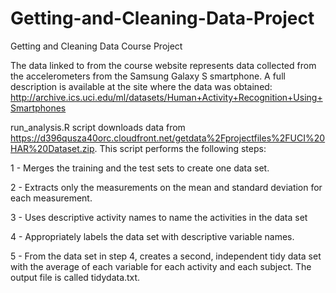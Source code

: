 # Getting-and-Cleaning-Data-Project
Getting and Cleaning Data Course Project

The data linked to from the course website represents data collected from the accelerometers from the Samsung Galaxy S smartphone. A full description is available at the site where the data was obtained:
http://archive.ics.uci.edu/ml/datasets/Human+Activity+Recognition+Using+Smartphones

run_analysis.R script downloads data from https://d396qusza40orc.cloudfront.net/getdata%2Fprojectfiles%2FUCI%20HAR%20Dataset.zip.
This script performs the following steps:

1 - Merges the training and the test sets to create one data set.

2 - Extracts only the measurements on the mean and standard deviation for each measurement.

3 - Uses descriptive activity names to name the activities in the data set

4 - Appropriately labels the data set with descriptive variable names.

5 - From the data set in step 4, creates a second, independent tidy data set with the average of each variable for each activity and each subject.  The output file is called tidydata.txt.

